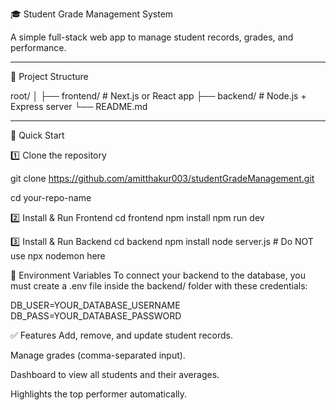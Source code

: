 🎓 Student Grade Management System

A simple full-stack web app to manage student records, grades, and performance.

---

 📂 Project Structure

root/
│
├── frontend/ # Next.js or React app
├── backend/ # Node.js + Express server
└── README.md


---

 🚀 Quick Start

1️⃣ Clone the repository

git clone https://github.com/amitthakur003/studentGradeManagement.git

cd your-repo-name

2️⃣ Install & Run Frontend
cd frontend
npm install
npm run dev

3️⃣ Install & Run Backend
cd backend
npm install
node server.js   # Do NOT use npx nodemon here


🔐 Environment Variables
To connect your backend to the database, you must create a .env file inside the backend/ folder with these credentials:

DB_USER=YOUR_DATABASE_USERNAME
DB_PASS=YOUR_DATABASE_PASSWORD


✅ Features
Add, remove, and update student records.

Manage grades (comma-separated input).

Dashboard to view all students and their averages.

Highlights the top performer automatically.